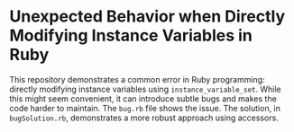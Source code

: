 # Unexpected Behavior when Directly Modifying Instance Variables in Ruby

This repository demonstrates a common error in Ruby programming: directly modifying instance variables using `instance_variable_set`. While this might seem convenient, it can introduce subtle bugs and makes the code harder to maintain.  The `bug.rb` file shows the issue. The solution, in `bugSolution.rb`, demonstrates a more robust approach using accessors.